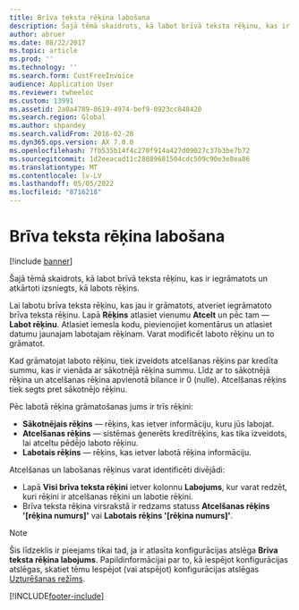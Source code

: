 ```yaml
---
title: Brīva teksta rēķina labošana
description: Šajā tēmā skaidrots, kā labot brīvā teksta rēķinu, kas ir iegrāmatots un atkārtoti izsniegts, kā labots rēķins.
author: abruer
ms.date: 08/22/2017
ms.topic: article
ms.prod: ''
ms.technology: ''
ms.search.form: CustFreeInvoice
audience: Application User
ms.reviewer: twheeloc
ms.custom: 13991
ms.assetid: 2a0a4789-8619-4974-bef9-0923cc848420
ms.search.region: Global
ms.author: shpandey
ms.search.validFrom: 2016-02-28
ms.dyn365.ops.version: AX 7.0.0
ms.openlocfilehash: 7fb535b14f4c270f914a427d09027c37b3be7b72
ms.sourcegitcommit: 1d2eeacad11c28889681504cdc509c90e3e8ea86
ms.translationtype: MT
ms.contentlocale: lv-LV
ms.lasthandoff: 05/05/2022
ms.locfileid: "8716218"
---
```

# <a name="correct-a-free-text-invoice"></a>Brīva teksta rēķina labošana

[!include [banner](../includes/banner.md)]

Šajā tēmā skaidrots, kā labot brīvā teksta rēķinu, kas ir iegrāmatots un atkārtoti izsniegts, kā labots rēķins.

Lai labotu brīva teksta rēķinu, kas jau ir grāmatots, atveriet iegrāmatoto brīva teksta rēķinu. Lapā **Rēķins** atlasiet vienumu **Atcelt** un pēc tam — **Labot rēķinu**. Atlasiet iemesla kodu, pievienojiet komentārus un atlasiet datumu jaunajam labotajam rēķinam. Varat modificēt laboto rēķinu un to grāmatot. 

Kad grāmatojat laboto rēķinu, tiek izveidots atcelšanas rēķins par kredīta summu, kas ir vienāda ar sākotnējā rēķina summu. Līdz ar to sākotnējā rēķina un atcelšanas rēķina apvienotā bilance ir 0 (nulle). Atcelšanas rēķins tiek segts pret sākotnējo rēķinu. 

Pēc labotā rēķina grāmatošanas jums ir trīs rēķini:

-   **Sākotnējais rēķins** — rēķins, kas ietver informāciju, kuru jūs labojat.
-   **Atcelšanas rēķins** — sistēmas ģenerēts kredītrēķins, kas tika izveidots, lai atceltu pēdējo laboto rēķinu.
-   **Labotais rēķins** — rēķins, kas ietver labotā rēķina informāciju.

Atcelšanas un labošanas rēķinus varat identificēti divējādi:

-   Lapā **Visi brīva teksta rēķini** ietver kolonnu **Labojums**, kur varat redzēt, kuri rēķini ir atcelšanas rēķini un labotie rēķini.
-   Brīva teksta rēķina virsrakstā ir redzams statuss **Atcelšanas rēķins '\[rēķina numurs\]'** vai **Labotais rēķins '\[rēķina numurs\]'**.

> [!NOTE]
> Šis līdzeklis ir pieejams tikai tad, ja ir atlasīta konfigurācijas atslēga **Brīva teksta rēķina labojums**. Papildinformācijai par to, kā iespējot konfigurācijas atslēgas, skatiet tēmu Iespējot (vai atspējot) konfigurācijas atslēgas [Uzturēšanas režīms](../../fin-ops-core/dev-itpro/sysadmin/maintenance-mode.md). 





[!INCLUDE[footer-include](../../includes/footer-banner.md)]
